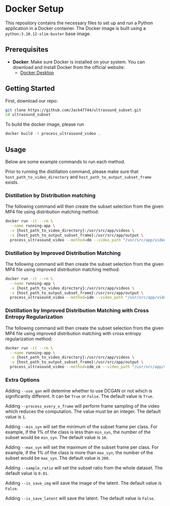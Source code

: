 # Docker Setup

This repository contains the necessary files to set up and run a Python application in a Docker container. The Docker image is built using a `python:3.10.12-slim-buster` base image.

## Prerequisites

- **Docker**: Make sure Docker is installed on your system. You can download and install Docker from the official website:
  - [Docker Desktop](https://www.docker.com/products/docker-desktop/)



## Getting Started

First, download our repo:
```bash
git clone https://github.com/Jack47744/ultrasound_subset.git
cd ultrasound_subset
```

To build the docker image, please run

```bash
docker build -t process_ultrasound_video .
```

## Usage
Below are some example commands to run each method.

Prior to running the distillation command, please make sure that ```host_path_to_video_directory``` and ```host_path_to_output_subset_frame``` exists.

### Distillation by Distribution matching
The following command will then create the subset selection from the given MP4 file using distribution matching method:
```bash
docker run -it --rm \
  --name running-app \
  -v {host_path_to_video_directory}:/usr/src/app/videos \
  -v {host_path_to_output_subset_frame}:/usr/src/app/output \
  process_ultrasound_video --method=dm --video_path "/usr/src/app/videos/{video_file_name}.MP4" --output_path "/usr/src/app/output" 
```

### Distillation by Improved Distribution Matching
The following command will then create the subset selection from the given MP4 file using improved distribution matching method:
```bash
docker run -it --rm \
  --name running-app \
  -v {host_path_to_video_directory}:/usr/src/app/videos \
  -v {host_path_to_output_subset_frame}:/usr/src/app/output \
  process_ultrasound_video --method=idm --video_path "/usr/src/app/videos/{video_file_name}.MP4" --output_path "/usr/src/app/output" 
```

### Distillation by Improved Distribution Matching with Cross Entropy Regularization
The following command will then create the subset selection from the given MP4 file using improved distribution matching with cross entropy regularization method:
```bash
docker run -it --rm \
  --name running-app \
  -v {host_path_to_video_directory}:/usr/src/app/videos \
  -v {host_path_to_output_subset_frame}:/usr/src/app/output \
  process_ultrasound_video --method=idm_ce --video_path "/usr/src/app/videos/{video_file_name}.MP4" --output_path "/usr/src/app/output" 
```

### Extra Options
Adding ```--use_gan``` will detemine whether to use DCGAN or not which is significantly different. It can be ```True``` or ```False```. The default value is ```True```.

Adding ```--process_every_x_frame``` will perform frame sampling of the video which reduces the computation. The value must be an integer. The default value is ```1```.

Adding ```--min_syn``` will set the minimum of the subset frame per class. For example, if the 1% of the class is less than ```min_syn```, the number of the subset would be ```min_syn```. The default value is  ```10```.

Adding ```--max_syn``` will set the maximum of the subset frame per class. For example, if the 1% of the class is more than ```max_syn```, the number of the subset would be ```max_syn```. The default value is  ```200```.

Adding ```--sample_ratio``` will set the subset ratio from the whole dataset. The default value is  ```0.01```.

Adding ```--is_save_img``` will save the image of the latent. The default value is  ```False```.

Adding ```--is_save_latent``` will save the latent. The default value is  ```False```.

